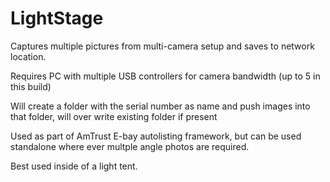 # LightStage
Captures multiple pictures from multi-camera setup and saves to network location.  

Requires PC with multiple USB controllers for camera bandwidth (up to 5 in this build) 

Will create a folder with the serial number as name and push images into that folder, will over write existing folder if present

Used as part of AmTrust E-bay autolisting framework, but can be used standalone where ever multple angle photos are required.

Best used inside of a light tent.
